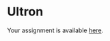 # Ultron

Your assignment is available [here](https://docs.google.com/document/d/17mu_7WpMoKQICco6bxTA6XnZCXyPN096hfkNPwGnMzc/edit?usp=sharing).
